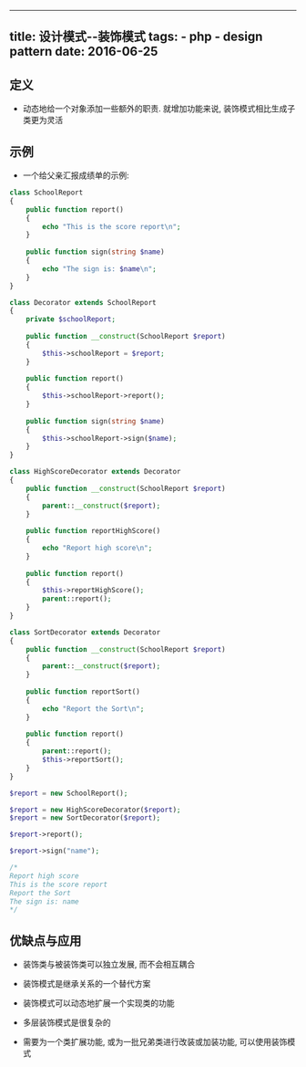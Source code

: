----------------
title: 设计模式--装饰模式
tags:
    - php
    - design pattern
date: 2016-06-25
----------------

定义
---

* 动态地给一个对象添加一些额外的职责. 就增加功能来说, 装饰模式相比生成子类更为灵活

示例
---

* 一个给父亲汇报成绩单的示例:

```PHP
class SchoolReport
{
    public function report()
    {
        echo "This is the score report\n";
    }
    
    public function sign(string $name)
    {
        echo "The sign is: $name\n";
    }
}

class Decorator extends SchoolReport
{
    private $schoolReport;
    
    public function __construct(SchoolReport $report)
    {
        $this->schoolReport = $report;
    }
    
    public function report()
    {
        $this->schoolReport->report();
    }
    
    public function sign(string $name)
    {
        $this->schoolReport->sign($name);
    }
}

class HighScoreDecorator extends Decorator
{
    public function __construct(SchoolReport $report)
    {
        parent::__construct($report);
    }
    
    public function reportHighScore()
    {
        echo "Report high score\n";
    }
    
    public function report()
    {
        $this->reportHighScore();
        parent::report();
    }
}

class SortDecorator extends Decorator
{
    public function __construct(SchoolReport $report)
    {
        parent::__construct($report);
    }
    
    public function reportSort()
    {
        echo "Report the Sort\n";
    }
    
    public function report()
    {
        parent::report();
        $this->reportSort();
    }
}

$report = new SchoolReport();

$report = new HighScoreDecorator($report);
$report = new SortDecorator($report);

$report->report();

$report->sign("name");

/*
Report high score
This is the score report
Report the Sort
The sign is: name
*/
```

优缺点与应用
------

* 装饰类与被装饰类可以独立发展, 而不会相互耦合

* 装饰模式是继承关系的一个替代方案

* 装饰模式可以动态地扩展一个实现类的功能

* 多层装饰模式是很复杂的

* 需要为一个类扩展功能, 或为一批兄弟类进行改装或加装功能, 可以使用装饰模式
